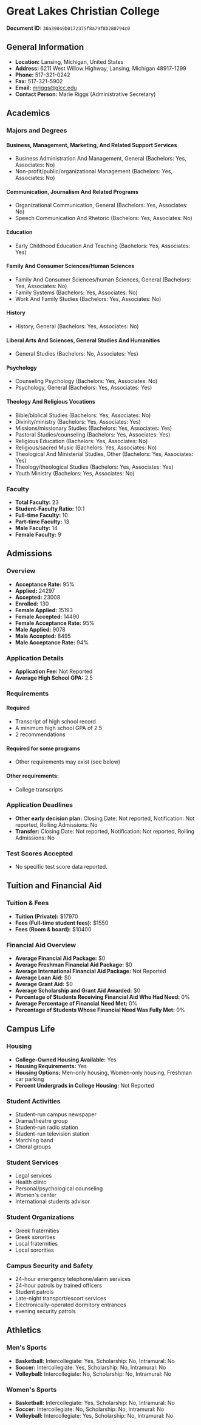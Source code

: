 # Great Lakes Christian College

**Document ID:** `30a39849b0172375f8a79f8b288794c0`

## General Information

- **Location:** Lansing, Michigan, United States
- **Address:** 6211 West Willow Highway, Lansing, Michigan 48917-1299
- **Phone:** 517-321-0242
- **Fax:** 517-321-5902
- **Email:** mriggs@glcc.edu
- **Contact Person:** Marie Riggs (Administrative Secretary)

## Academics

### Majors and Degrees

#### Business, Management, Marketing, And Related Support Services

- Business Administration And Management, General (Bachelors: Yes, Associates: No)
- Non-profit/public/organizational Management (Bachelors: Yes, Associates: No)

#### Communication, Journalism And Related Programs

- Organizational Communication, General (Bachelors: Yes, Associates: No)
- Speech Communication And Rhetoric (Bachelors: Yes, Associates: No)

#### Education

- Early Childhood Education And Teaching (Bachelors: Yes, Associates: Yes)

#### Family And Consumer Sciences/Human Sciences

- Family And Consumer Sciences/human Sciences, General (Bachelors: Yes, Associates: No)
- Family Systems (Bachelors: Yes, Associates: No)
- Work And Family Studies (Bachelors: Yes, Associates: No)

#### History

- History, General (Bachelors: Yes, Associates: No)

#### Liberal Arts And Sciences, General Studies And Humanities

- General Studies (Bachelors: No, Associates: Yes)

#### Psychology

- Counseling Psychology (Bachelors: Yes, Associates: No)
- Psychology, General (Bachelors: Yes, Associates: Yes)

#### Theology And Religious Vocations

- Bible/biblical Studies (Bachelors: Yes, Associates: No)
- Divinity/ministry (Bachelors: Yes, Associates: Yes)
- Missions/missionary Studies (Bachelors: Yes, Associates: Yes)
- Pastoral Studies/counseling (Bachelors: Yes, Associates: Yes)
- Religious Education (Bachelors: Yes, Associates: No)
- Religious/sacred Music (Bachelors: Yes, Associates: No)
- Theological And Ministerial Studies, Other (Bachelors: Yes, Associates: Yes)
- Theology/theological Studies (Bachelors: Yes, Associates: Yes)
- Youth Ministry (Bachelors: Yes, Associates: No)

### Faculty

- **Total Faculty:** 23
- **Student-Faculty Ratio:** 10:1
- **Full-time Faculty:** 10
- **Part-time Faculty:** 13
- **Male Faculty:** 14
- **Female Faculty:** 9

## Admissions

### Overview

- **Acceptance Rate:** 95%
- **Applied:** 24297
- **Accepted:** 23008
- **Enrolled:** 130
- **Female Applied:** 15193
- **Female Accepted:** 14490
- **Female Acceptance Rate:** 95%
- **Male Applied:** 9078
- **Male Accepted:** 8495
- **Male Acceptance Rate:** 94%

### Application Details

- **Application Fee:** Not Reported
- **Average High School GPA:** 2.5

### Requirements

#### Required

- Transcript of high school record
- A minimum high school GPA of 2.5
- 2 recommendations

#### Required for some programs

- Other requirements may exist (see below)

#### Other requirements:

- College transcripts

### Application Deadlines

- **Other early decision plan:** Closing Date: Not reported, Notification: Not reported, Rolling Admissions: No
- **Transfer:** Closing Date: Not reported, Notification: Not reported, Rolling Admissions: No

### Test Scores Accepted

- No specific test score data reported.

## Tuition and Financial Aid

### Tuition & Fees

- **Tuition (Private):** $17970
- **Fees (Full-time student fees):** $1550
- **Fees (Room & board):** $10400

### Financial Aid Overview

- **Average Financial Aid Package:** $0
- **Average Freshman Financial Aid Package:** $0
- **Average International Financial Aid Package:** Not Reported
- **Average Loan Aid:** $0
- **Average Grant Aid:** $0
- **Average Scholarship and Grant Aid Awarded:** $0
- **Percentage of Students Receiving Financial Aid Who Had Need:** 0%
- **Average Percentage of Financial Need Met:** 0%
- **Percentage of Students Whose Financial Need Was Fully Met:** 0%

## Campus Life

### Housing

- **College-Owned Housing Available:** Yes
- **Housing Requirements:** Yes
- **Housing Options:** Men-only housing, Women-only housing, Freshman car parking
- **Percent Undergrads in College Housing:** Not Reported

### Student Activities

- Student-run campus newspaper
- Drama/theatre group
- Student-run radio station
- Student-run television station
- Marching band
- Choral groups

### Student Services

- Legal services
- Health clinic
- Personal/psychological counseling
- Women's center
- International students advisor

### Student Organizations

- Greek fraternities
- Greek sororities
- Local fraternities
- Local sororities

### Campus Security and Safety

- 24-hour emergency telephone/alarm services
- 24-hour patrols by trained officers
- Student patrols
- Late-night transport/escort services
- Electronically-operated dormitory entrances
- evening security patrols

## Athletics

### Men's Sports

- **Basketball:** Intercollegiate: Yes, Scholarship: No, Intramural: No
- **Soccer:** Intercollegiate: Yes, Scholarship: No, Intramural: No
- **Volleyball:** Intercollegiate: No, Scholarship: No, Intramural: No

### Women's Sports

- **Basketball:** Intercollegiate: Yes, Scholarship: No, Intramural: No
- **Soccer:** Intercollegiate: No, Scholarship: No, Intramural: No
- **Volleyball:** Intercollegiate: Yes, Scholarship: No, Intramural: No

